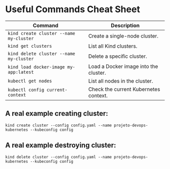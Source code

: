 # Useful Commands Cheat Sheet

| **Command**                                  | **Description**                                  |
|----------------------------------------------|--------------------------------------------------|
| `kind create cluster --name my-cluster`      | Create a single-node cluster.                   |
| `kind get clusters`                          | List all Kind clusters.                         |
| `kind delete cluster --name my-cluster`      | Delete a specific cluster.                      |
| `kind load docker-image my-app:latest`       | Load a Docker image into the cluster.           |
| `kubectl get nodes`                          | List all nodes in the cluster.                  |
| `kubectl config current-context`             | Check the current Kubernetes context.           |


## A real example creating cluster:
`kind create cluster --config config.yaml --name projeto-devops-kubernetes --kubeconfig config`

## A real example destroying cluster:
`kind delete cluster --config config.yaml --name projeto-devops-kubernetes --kubeconfig config`